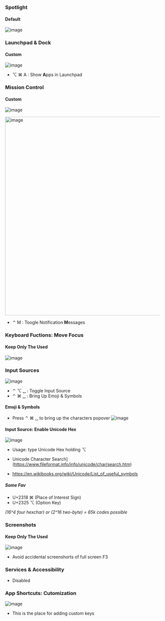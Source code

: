 ### Spotlight

#### Default
![image](https://user-images.githubusercontent.com/82016952/179382247-647daac9-a9ff-4c7f-8aa2-966bf9dff21d.png)

### Launchpad & Dock

#### Custom
![image](https://user-images.githubusercontent.com/82016952/179383826-929f9496-2876-4a5e-8b40-674373d34787.png)

* ⌥ ⌘ A : Show **A**pps in Launchpad

### Mission Control
#### Custom
![image](https://user-images.githubusercontent.com/82016952/187931463-bb011a9b-fdf4-4893-94de-0a9cd1a4b808.png)

<img width="648" alt="image" src="https://user-images.githubusercontent.com/82016952/179380890-d26ff0d8-8ab0-40c1-864b-f0a28317bd3f.png">


* ⌃ M : Toogle Notification **M**essages

### Keyboard Fuctions: Move Focus
#### Keep Only The Used
![image](https://user-images.githubusercontent.com/82016952/179381227-27b0600c-950f-40a7-ac21-81a5c223f7ca.png)


### Input Sources

![image](https://user-images.githubusercontent.com/82016952/179381654-2b259a5c-6d59-48b5-8a38-dd63e62d798d.png)

* ⌃ ⌥ ␣ : Toggle Input Source
* ⌃ ⌘ ␣ : Bring Up Emoji & Symbols 

#### Emoji & Symbols 
* Press ⌃ ⌘ ␣ to bring up the characters popover
![image](https://user-images.githubusercontent.com/82016952/179384075-eda0474a-dd31-4cac-892d-9ce349e2e279.png)

#### Input Source: Enable Unicode Hex
![image](https://user-images.githubusercontent.com/82016952/179381675-80bada3c-99b2-40de-bee6-44b1a4cc27e0.png)
* Usage: type Unicode Hex holding ⌥ 

* Unicode Character Search](https://www.fileformat.info/info/unicode/char/search.htm)
* https://en.wikibooks.org/wiki/Unicode/List_of_useful_symbols

##### Some Fav
* U+2318 ⌘ (Place of Interest Sign)
* U+2325 ⌥ (Option Key)

_(16^4 four hexchar) or (2^16 two-byte) = 65k codes possible_


### Screenshots
#### Keep Only The Used
![image](https://user-images.githubusercontent.com/82016952/179381388-48f5d393-3bf2-47f0-9012-30cdbf2fbf42.png)

-  Avoid accidental screenshorts of full screen F3

### Services & Accessibility 
* Disabled 

### App Shortcuts: Cutomization

![image](https://user-images.githubusercontent.com/82016952/179386900-ed17a275-06c4-4430-b4f0-46a3e7755f92.png)

* This is the place for adding custom keys


